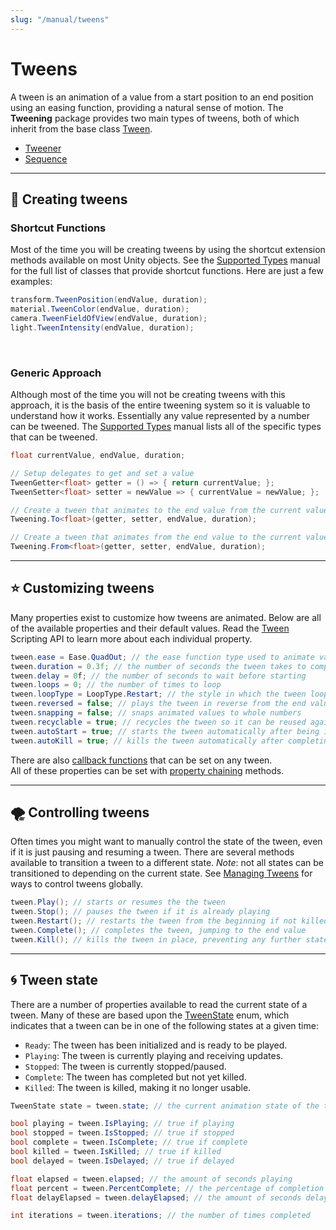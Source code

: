 ```yaml
---
slug: "/manual/tweens"
---
```


# Tweens

A tween is an animation of a value from a start position to an end position using an easing function, providing a natural sense of motion. The **Tweening** package provides two main types of tweens, both of which inherit from the base class [Tween](/api/Zigurous.Tweening/Tween).

- [Tweener](/api/Zigurous.Tweening/Tweener-1)
- [Sequence](/api/Zigurous.Tweening/Sequence)

<hr/>

## 🚀 Creating tweens

### Shortcut Functions

Most of the time you will be creating tweens by using the shortcut extension methods available on most Unity objects. See the [Supported Types](/manual/supported-types) manual for the full list of classes that provide shortcut functions. Here are just a few examples:

```csharp
transform.TweenPosition(endValue, duration);
material.TweenColor(endValue, duration);
camera.TweenFieldOfView(endValue, duration);
light.TweenIntensity(endValue, duration);
```
<br/>

### Generic Approach

Although most of the time you will not be creating tweens with this approach, it is the basis of the entire tweening system so it is valuable to understand how it works. Essentially any value represented by a number can be tweened. The [Supported Types](/manual/supported-types) manual lists all of the specific types that can be tweened.

```csharp
float currentValue, endValue, duration;

// Setup delegates to get and set a value
TweenGetter<float> getter = () => { return currentValue; };
TweenSetter<float> setter = newValue => { currentValue = newValue; };

// Create a tween that animates to the end value from the current value
Tweening.To<float>(getter, setter, endValue, duration);

// Create a tween that animates from the end value to the current value
Tweening.From<float>(getter, setter, endValue, duration);
```

<hr/>

## ⭐ Customizing tweens

Many properties exist to customize how tweens are animated. Below are all of the available properties and their default values. Read the [Tween](/api/Zigurous.Tweening/Tween) Scripting API to learn more about each individual property.

```csharp
tween.ease = Ease.QuadOut; // the ease function type used to animate values
tween.duration = 0.3f; // the number of seconds the tween takes to complete
tween.delay = 0f; // the number of seconds to wait before starting
tween.loops = 0; // the number of times to loop
tween.loopType = LoopType.Restart; // the style in which the tween loops
tween.reversed = false; // plays the tween in reverse from the end value to the start value
tween.snapping = false; // snaps animated values to whole numbers
tween.recyclable = true; // recycles the tween so it can be reused again
tween.autoStart = true; // starts the tween automatically after being initialized
tween.autoKill = true; // kills the tween automatically after completing
```

There are also [callback functions](/manual/callbacks) that can be set on any tween.<br/>
All of these properties can be set with [property chaining](/manual/property-chaining) methods.

<hr/>

## 🌪️ Controlling tweens

Often times you might want to manually control the state of the tween, even if it is just pausing and resuming a tween. There are several methods available to transition a tween to a different state. *Note*: not all states can be transitioned to depending on the current state. See [Managing Tweens](/manual/managing-tweens) for ways to control tweens globally.

```csharp
tween.Play(); // starts or resumes the the tween
tween.Stop(); // pauses the tween if it is already playing
tween.Restart(); // restarts the tween from the beginning if not killed
tween.Complete(); // completes the tween, jumping to the end value
tween.Kill(); // kills the tween in place, preventing any further state changes
```

<hr/>

## 🌀 Tween state

There are a number of properties available to read the current state of a tween. Many of these are based upon the [TweenState](/api/Zigurous.Tweening/TweenState) enum, which indicates that a tween can be in one of the following states at a given time:

- `Ready`: The tween has been initialized and is ready to be played.
- `Playing`: The tween is currently playing and receiving updates.
- `Stopped`: The tween is currently stopped/paused.
- `Complete`: The tween has completed but not yet killed.
- `Killed`: The tween is killed, making it no longer usable.

```csharp
TweenState state = tween.state; // the current animation state of the tween

bool playing = tween.IsPlaying; // true if playing
bool stopped = tween.IsStopped; // true if stopped
bool complete = tween.IsComplete; // true if complete
bool killed = tween.IsKilled; // true if killed
bool delayed = tween.IsDelayed; // true if delayed

float elapsed = tween.elapsed; // the amount of seconds playing
float percent = tween.PercentComplete; // the percentage of completion
float delayElapsed = tween.delayElapsed; // the amount of seconds delayed

int iterations = tween.iterations; // the number of times completed
```
